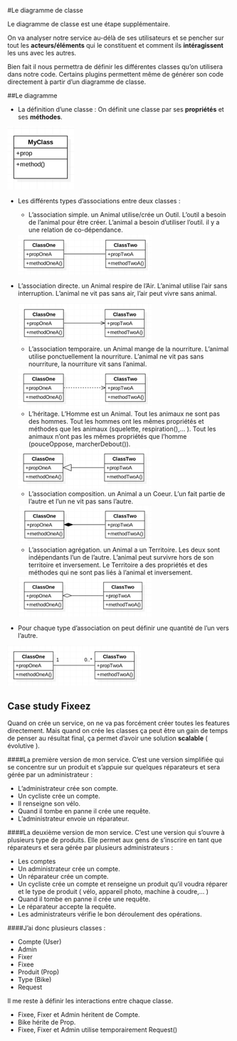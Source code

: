 #Le diagramme de classe

Le diagramme de classe est une étape supplémentaire.

On va analyser notre service au-délà de ses utilisateurs et se pencher sur tout les **acteurs/éléments** qui le constituent et comment ils **intéragissent** les uns avec les autres.

Bien fait il nous permettra de définir les différentes classes qu’on utilisera dans notre code.
Certains plugins permettent même de générer son code directement à partir d’un diagramme de classe.

##Le diagramme 
+ La définition d’une classe :
On définit une classe par ses **propriétés** et ses **méthodes**.

<img src="class-detail.png" width="150"/>

+ Les différents types d’associations entre deux classes :
    + L’association simple. un Animal utilise/crée un Outil. L’outil a besoin de l’animal pour être créer. L’animal a besoin d’utiliser l’outil. il y a une relation de co-dépendance.
    
    <img src="asso-simple.png" width="300"/>

+ L’association directe. un Animal respire de l’Air. L’animal utilise l’air sans interruption. L’animal ne vit pas sans air, l’air peut vivre sans animal.
    
    <img src="asso-direct.png" width="300"/>

    + L’association temporaire. un Animal mange de la nourriture. L’animal utilise ponctuellement la nourriture. L’animal ne vit pas sans nourriture, la nourriture vit sans l’animal.
    
    <img src="asso-temp.png" width="300"/>

    + L’héritage. L’Homme est un Animal. Tout les animaux ne sont pas des hommes. Tout les hommes ont les mêmes propriétés et méthodes que les animaux (squelette, respiration(),… ). Tout les animaux n’ont pas les mêmes propriétés que l’homme (pouceOppose, marcherDebout()).
    
    <img src="asso-heritage.png" width="300"/>

    + L’association composition. un Animal a un Coeur. L’un fait partie de l’autre et l’un ne vit pas sans l’autre.
    
    <img src="asso-composition.png" width="300"/>

    + L’association agrégation. un Animal a un Territoire. Les deux sont indépendants l’un de l’autre. L’animal peut survivre hors de son territoire et inversement.
    Le Territoire a des propriétés et des méthodes qui ne sont pas liés à l’animal et inversement.
    
    <img src="asso-agregation.png" width=300/>

+ Pour chaque type d’association on peut définir une quantité de l’un vers l’autre.

<img src="asso-qtt.png" width="300"/>


## Case study Fixeez
Quand on crée un service, on ne va pas forcément créer toutes les features directement. Mais quand on crée les classes ça peut être un gain de temps de penser au résultat final, ça permet d’avoir une solution **scalable** ( évolutive ).

####La première version de mon service.
C’est une version simplifiée qui se concentre sur un produit et s’appuie sur quelques réparateurs et sera gérée par un administrateur :

+ L’administrateur crée son compte.
+ Un cycliste crée un compte.
+ Il renseigne son vélo.
+ Quand il tombe en panne il crée une requête.
+ L’administrateur envoie un réparateur.

####La deuxième version de mon service.
C’est une version qui s’ouvre à plusieurs type de produits. Elle permet aux gens de s’inscrire en tant que réparateurs et sera gérée par plusieurs administrateurs :

+ Les comptes
+ Un administrateur crée un compte.
+ Un réparateur crée un compte.
+ Un cycliste crée un compte et renseigne un produit qu’il voudra réparer et le type de produit ( vélo, appareil photo, machine à coudre,… )
+ Quand il tombe en panne il crée une requête.
+ Le réparateur accepte la requête.
+ Les administrateurs vérifie le bon déroulement des opérations.

####J’ai donc plusieurs classes :

+ Compte (User)
+ Admin
+ Fixer
+ Fixee
+ Produit (Prop)
+ Type (Bike)
+ Request

Il me reste à définir les interactions entre chaque classe.

+ Fixee, Fixer et Admin héritent de Compte.
+ Bike hérite de Prop.
+ Fixee, Fixer et Admin utilise temporairement Request()
